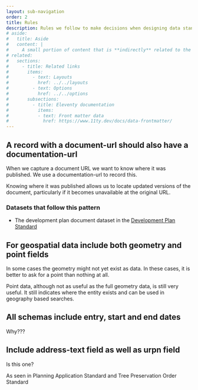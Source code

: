 ```yaml
---
layout: sub-navigation
order: 2
title: Rules
description: Rules we follow to make decisions when designing data standards.
# aside:
#   title: Aside
#   content: | 
#     A small portion of content that is **indirectly** related to the main content.
# related:
#   sections:
#     - title: Related links
#       items:
#         - text: Layouts
#           href: ../../layouts
#         - text: Options
#           href: ../../options
#       subsections:
#         - title: Eleventy documentation
#           items:
#           - text: Front matter data
#             href: https://www.11ty.dev/docs/data-frontmatter/
---
```


## A record with a document-url should also have a documentation-url
When we capture a document URL we want to know where it was published. We use a documentation-url to record this.

Knowing where it was published allows us to locate updated versions of the document, particularly if it becomes unavailable at the original URL.

### Datasets that follow this pattern

- The development plan document dataset in the [Development Plan Standard](https://digital-land.github.io/specification/specification/development-plan/)

## For geospatial data include both geometry and point fields
In some cases the geometry might not yet exist as data. In these cases, it is better to ask for a point than nothing at all.

Point data, although not as useful as the full geometry data, is still very useful. It still indicates where the entity exists and can be used in geography based searches.

## All schemas include entry, start and end dates
Why???

## Include address-text field as well as urpn field
Is this one?

As seen in Planning Application Standard and Tree Preservation Order Standard
